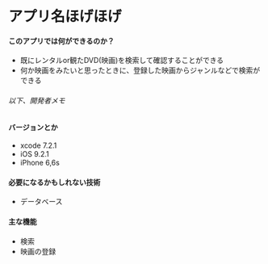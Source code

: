# アプリ名ほげほげ

#### このアプリでは何ができるのか？
* 既にレンタルor観たDVD(映画)を検索して確認することができる
* 何か映画をみたいと思ったときに、登録した映画からジャンルなどで検索ができる

###### 以下、開発者メモ
#### バージョンとか
* xcode 7.2.1
* iOS 9.2.1
* iPhone 6,6s

#### 必要になるかもしれない技術
* データベース

#### 主な機能
* 検索
* 映画の登録
